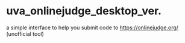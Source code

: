 # uva_onlinejudge_desktop_ver.
a simple interface to help you submit code to https://onlinejudge.org/ (unofficial tool)

